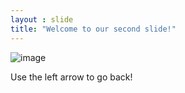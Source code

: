 ```yaml
---
layout : slide
title: "Welcome to our second slide!"
---
```

![image](https://user-images.githubusercontent.com/83805632/117592982-968c5000-b175-11eb-94d6-286572a8245b.png)

Use the left arrow to go back!
